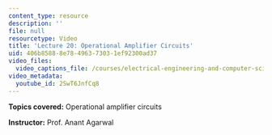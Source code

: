```yaml
---
content_type: resource
description: ''
file: null
resourcetype: Video
title: 'Lecture 20: Operational Amplifier Circuits'
uid: 406b8588-8e78-4963-7303-1ef92300ad37
video_files:
  video_captions_file: /courses/electrical-engineering-and-computer-science/6-002-circuits-and-electronics-spring-2007/video-lectures/lecture-20/2SwT6JnfCq8.vtt
video_metadata:
  youtube_id: 2SwT6JnfCq8
---
```


**Topics covered:** Operational amplifier circuits

**Instructor:** Prof. Anant Agarwal